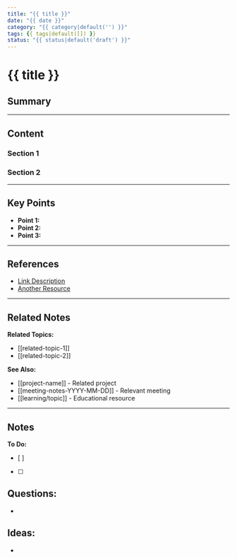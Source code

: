 ```yaml
---
title: "{{ title }}"
date: "{{ date }}"
category: "{{ category|default('') }}"
tags: {{ tags|default([]) }}
status: "{{ status|default('draft') }}"
---
```


# {{ title }}

## Summary

<!-- Brief overview or abstract of this note (2-3 sentences) -->



---

## Content

<!-- Main content goes here. Structure your thoughts with clear headings and sections. -->

### Section 1

<!-- Use subsections to organize your ideas -->



### Section 2

<!-- Add as many sections as needed -->



---

## Key Points

<!-- Summarize the main takeaways -->

- **Point 1:** 
- **Point 2:** 
- **Point 3:** 

---

## References

<!-- External links, citations, or sources -->

- [Link Description](https://example.com)
- [Another Resource](https://example.com)

---

## Related Notes

<!-- Link to related notes using wiki-link syntax -->

**Related Topics:**
- [[related-topic-1]]
- [[related-topic-2]]

**See Also:**
- [[project-name]] - Related project
- [[meeting-notes-YYYY-MM-DD]] - Relevant meeting
- [[learning/topic]] - Educational resource

---

## Notes

<!-- Additional thoughts, ideas, or follow-up items -->

**To Do:**
- [ ] 
- [ ] 

**Questions:**
- 
- 

**Ideas:**
- 
-